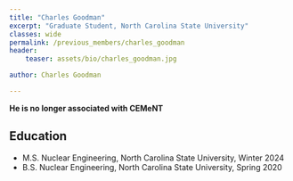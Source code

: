 ```yaml
---
title: "Charles Goodman"
excerpt: "Graduate Student, North Carolina State University"
classes: wide
permalink: /previous_members/charles_goodman
header:
    teaser: assets/bio/charles_goodman.jpg

author: Charles Goodman

---
```


**He is no longer associated with CEMeNT**

## Education

* M.S. Nuclear Engineering, North Carolina State University, Winter 2024
* B.S. Nuclear Engineering, North Carolina State University, Spring 2020
